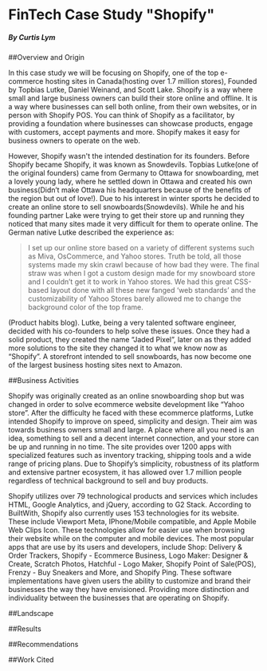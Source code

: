 # FinTech Case Study "Shopify"
##### By Curtis Lym 

##Overview and Origin

In this case study we will be focusing on Shopify, one of the top e-commerce hosting sites in Canada(hosting over 1.7 million stores), Founded by Topbias Lutke, Daniel Weinand, and Scott Lake. Shopify is a way where small and large business owners can build their store online and offline. It is a way where businesses can sell both online, from their own websites, or in person with Shopify POS. You can think of Shopify as a facilitator, by providing a foundation where businesses can showcase products, engage with customers, accept payments and more. Shopify makes it easy for business owners to operate on the web.

However, Shopify wasn't the intended destination for its founders. Before Shopify became Shopify, it was known as Snowdevils. Topbias Lutke(one of the original founders) came from Germany to Ottawa for snowboarding, met a lovely young lady, where he settled down in Ottawa and created his own business(Didn’t make Ottawa his headquarters because of the benefits of the region but out of love!). Due to his interest in winter sports he decided to create an online store to sell snowboards(Snowdevils). While he and his founding partner Lake were trying to get their store up and running they noticed that many sites made it very difficult for them to operate online. The German native Lutke described the experience as: 

> I set up our online store based on a variety of different systems such as Miva, OsCommerce, and Yahoo stores. Truth be told, all those systems made my skin crawl because of how bad they were. The final straw was when I got a custom design made for my snowboard store and I couldn’t get it to work in Yahoo stores. We had this great CSS-based layout done with all these new fanged ‘web standards’ and the customizability of Yahoo Stores barely allowed me to change the background color of the top frame.  

(Product habits blog). Lutke, being a very talented software engineer, decided with his co-founders to help solve these issues. Once they had a solid product, they created the name “Jaded Pixel”, later on as they added more solutions to the site they changed it to what we know now as “Shopify”. A storefront intended to sell snowboards, has now become one of the largest business hosting sites next to Amazon.

##Business Activities

Shopify was originally created as an online snowboarding shop but was changed in order to solve ecommerce website development like “Yahoo store”. After the difficulty he faced with these ecommerce platforms, Lutke intended Shopify to improve on speed, simplicity and design. Their aim was towards business owners small and large. A place where all you need is an idea, something to sell and a decent internet connection, and your store can be up and running in no time. The site provides over 1200 apps with specialized features such as inventory tracking, shipping tools and a wide range of pricing plans. Due to Shopify’s simplicity, robustness of its platform and extensive partner ecosystem, it has allowed over 1.7 million people regardless of technical background to sell and buy products. 

Shopify utilizes over 79 technological products and services which includes HTML, Google Analytics, and jQuery, according to G2 Stack. According to BuiltWith, Shopify also currently uses 153 technologies for its website. These include Viewport Meta, IPhone/Mobile compatible, and Apple Mobile Web Clips Icon. These technologies allow for easier use when browsing their website while on the computer and mobile devices. The most popular apps that are use by its users and developers, include Shop: Delivery & Order Trackers, Shopify - Ecommerce Business, Logo Maker: Designer & Create, Scratch Photos, Hatchful - Logo Maker, Shopify Point of Sale(POS), Frenzy - Buy Sneakers and More, and Shopify Ping. These software implementations have given users the ability to customize and brand their businesses the way they have envisioned. Providing more distinction and individuality between the businesses that are operating on Shopify.    

##Landscape

##Results

##Recommendations

##Work Cited